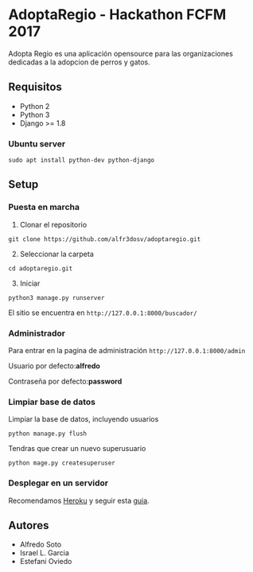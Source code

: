 # AdoptaRegio - Hackathon FCFM 2017

Adopta Regio es una aplicación opensource para las organizaciones dedicadas a la adopcion de perros y gatos.

## Requisitos

* Python 2
* Python 3
* Django >= 1.8

### Ubuntu server
```
sudo apt install python-dev python-django
```
## Setup

### Puesta en marcha

 1. Clonar el repositorio
 ```
 git clone https://github.com/alfr3dosv/adoptaregio.git
 ```
 
 2. Seleccionar la carpeta
 ```
 cd adoptaregio.git
 ``` 

 3. Iniciar
 ```
 python3 manage.py runserver
 ```

El sitio se encuentra en ``http://127.0.0.1:8000/buscador/ ``

### Administrador

Para entrar en la pagina de administración ``http://127.0.0.1:8000/admin``

Usuario por defecto:**alfredo**

Contraseña por defecto:**password**

### Limpiar base de datos

Limpiar la base de datos, incluyendo usuarios
```
python manage.py flush
```

Tendras que crear un nuevo superusuario
```
python mage.py createsuperuser
```
### Desplegar en un servidor

Recomendamos [Heroku](https://www.heroku.com/) y seguir esta [guia](https://devcenter.heroku.com/articles/deploying-python).

## Autores

* Alfredo Soto
* Israel L. Garcia
* Estefani Oviedo
